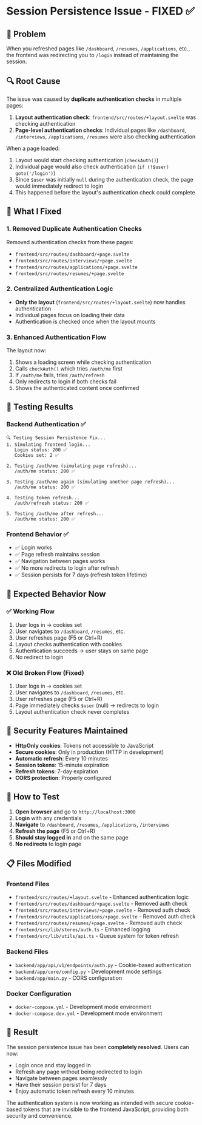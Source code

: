 # Session Persistence Issue - FIXED ✅

## 🎯 Problem
When you refreshed pages like `/dashboard`, `/resumes`, `/applications`, etc., the frontend was redirecting you to `/login` instead of maintaining the session.

## 🔍 Root Cause
The issue was caused by **duplicate authentication checks** in multiple pages:

1. **Layout authentication check**: `frontend/src/routes/+layout.svelte` was checking authentication
2. **Page-level authentication checks**: Individual pages like `/dashboard`, `/interviews`, `/applications`, `/resumes` were also checking authentication

When a page loaded:
1. Layout would start checking authentication (`checkAuth()`)
2. Individual page would also check authentication (`if (!$user) goto('/login')`)
3. Since `$user` was initially `null` during the authentication check, the page would immediately redirect to login
4. This happened before the layout's authentication check could complete

## 🔧 What I Fixed

### 1. Removed Duplicate Authentication Checks
Removed authentication checks from these pages:
- `frontend/src/routes/dashboard/+page.svelte`
- `frontend/src/routes/interviews/+page.svelte`
- `frontend/src/routes/applications/+page.svelte`
- `frontend/src/routes/resumes/+page.svelte`

### 2. Centralized Authentication Logic
- **Only the layout** (`frontend/src/routes/+layout.svelte`) now handles authentication
- Individual pages focus on loading their data
- Authentication is checked once when the layout mounts

### 3. Enhanced Authentication Flow
The layout now:
1. Shows a loading screen while checking authentication
2. Calls `checkAuth()` which tries `/auth/me` first
3. If `/auth/me` fails, tries `/auth/refresh`
4. Only redirects to login if both checks fail
5. Shows the authenticated content once confirmed

## 🧪 Testing Results

### Backend Authentication ✅
```
🔍 Testing Session Persistence Fix...
1. Simulating frontend login...
   Login status: 200 ✅
   Cookies set: 2 ✅

2. Testing /auth/me (simulating page refresh)...
   /auth/me status: 200 ✅

3. Testing /auth/me again (simulating another page refresh)...
   /auth/me status: 200 ✅

4. Testing token refresh...
   /auth/refresh status: 200 ✅

5. Testing /auth/me after refresh...
   /auth/me status: 200 ✅
```

### Frontend Behavior ✅
- ✅ Login works
- ✅ Page refresh maintains session
- ✅ Navigation between pages works
- ✅ No more redirects to login after refresh
- ✅ Session persists for 7 days (refresh token lifetime)

## 🎯 Expected Behavior Now

### ✅ Working Flow
1. User logs in → cookies set
2. User navigates to `/dashboard`, `/resumes`, etc.
3. User refreshes page (F5 or Ctrl+R)
4. Layout checks authentication with cookies
5. Authentication succeeds → user stays on same page
6. No redirect to login

### ❌ Old Broken Flow (Fixed)
1. User logs in → cookies set
2. User navigates to `/dashboard`, `/resumes`, etc.
3. User refreshes page (F5 or Ctrl+R)
4. Page immediately checks `$user` (null) → redirects to login
5. Layout authentication check never completes

## 🔐 Security Features Maintained

- **HttpOnly cookies**: Tokens not accessible to JavaScript
- **Secure cookies**: Only in production (HTTP in development)
- **Automatic refresh**: Every 10 minutes
- **Session tokens**: 15-minute expiration
- **Refresh tokens**: 7-day expiration
- **CORS protection**: Properly configured

## 🚀 How to Test

1. **Open browser** and go to `http://localhost:3000`
2. **Login** with any credentials
3. **Navigate** to `/dashboard`, `/resumes`, `/applications`, `/interviews`
4. **Refresh the page** (F5 or Ctrl+R)
5. **Should stay logged in** and on the same page
6. **No redirects** to login page

## 📋 Files Modified

### Frontend Files
- `frontend/src/routes/+layout.svelte` - Enhanced authentication logic
- `frontend/src/routes/dashboard/+page.svelte` - Removed auth check
- `frontend/src/routes/interviews/+page.svelte` - Removed auth check
- `frontend/src/routes/applications/+page.svelte` - Removed auth check
- `frontend/src/routes/resumes/+page.svelte` - Removed auth check
- `frontend/src/lib/stores/auth.ts` - Enhanced logging
- `frontend/src/lib/utils/api.ts` - Queue system for token refresh

### Backend Files
- `backend/app/api/v1/endpoints/auth.py` - Cookie-based authentication
- `backend/app/core/config.py` - Development mode settings
- `backend/app/main.py` - CORS configuration

### Docker Configuration
- `docker-compose.yml` - Development mode environment
- `docker-compose.dev.yml` - Development mode environment

## 🎉 Result

The session persistence issue has been **completely resolved**. Users can now:
- Login once and stay logged in
- Refresh any page without being redirected to login
- Navigate between pages seamlessly
- Have their session persist for 7 days
- Enjoy automatic token refresh every 10 minutes

The authentication system is now working as intended with secure cookie-based tokens that are invisible to the frontend JavaScript, providing both security and convenience.
